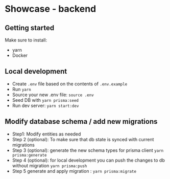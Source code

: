 # Showcase - backend

## Getting started

Make sure to install:
- yarn
- Docker

## Local development

- Create `.env` file based on the contents of `.env.example`
- Run `yarn`
- Source your new .env file: `source .env`
- Seed DB with `yarn prisma:seed`
- Run dev server: `yarn start:dev`


## Modify database schema / add new migrations

- Step1: Modify entities as needed
- Step 2 (optional): To make sure that db state is synced with current migrations
- Step 3 (optional): generate the new schema types for prisma client `yarn prisma:generate`
- Step 4 (optional): for local development you can push the changes to db without migration `yarn prisma:push`
- Step 5 generate and apply migration : `yarn prisma:migrate`